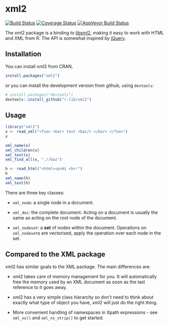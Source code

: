 # xml2
[![Build Status](https://travis-ci.org/r-lib/xml2.svg?branch=master)](https://travis-ci.org/r-lib/xml2)
[![Coverage Status](https://img.shields.io/codecov/c/github/r-lib/xml2/master.svg)](https://codecov.io/github/r-lib/xml2?branch=master)
[![AppVeyor Build Status](https://ci.appveyor.com/api/projects/status/github/r-lib/xml2?branch=master&svg=true)](https://ci.appveyor.com/project/r-lib/xml2)

The xml2 package is a binding to [libxml2](http://xmlsoft.org), making it easy to work with HTML and XML from R. The API is somewhat inspired by [jQuery](http://jquery.com).

## Installation

You can install xml2 from CRAN, 

```R
install.packages("xml2")
```

or you can install the development version from github, using `devtools`:

```R
# install.packages("devtools")
devtools::install_github("r-lib/xml2")
```

## Usage

```R
library("xml2")
x <- read_xml("<foo> <bar> text <baz/> </bar> </foo>")
x

xml_name(x)
xml_children(x)
xml_text(x)
xml_find_all(x, ".//baz")

h <- read_html("<html><p>Hi <b>!")
h
xml_name(h)
xml_text(h)
```

There are three key classes:

* `xml_node`: a single node in a document.

* `xml_doc`: the complete document. Acting on a document is usually the same 
  as acting on the root node of the document.

* `xml_nodeset`: a __set__ of nodes within the document. Operations on 
  `xml_nodeset`s are vectorised, apply the operation over each node in the set.

## Compared to the XML package

xml2 has similar goals to the XML package. The main differences are:

* xml2 takes care of memory management for you. It will automatically
  free the memory used by an XML document as soon as the last reference
  to it goes away.

* xml2 has a very simple class hierarchy so don't need to think about exactly 
  what type of object you have, xml2 will just do the right thing.

* More convenient handling of namespaces in Xpath expressions - see `xml_ns()` 
  and `xml_ns_strip()` to get started.

